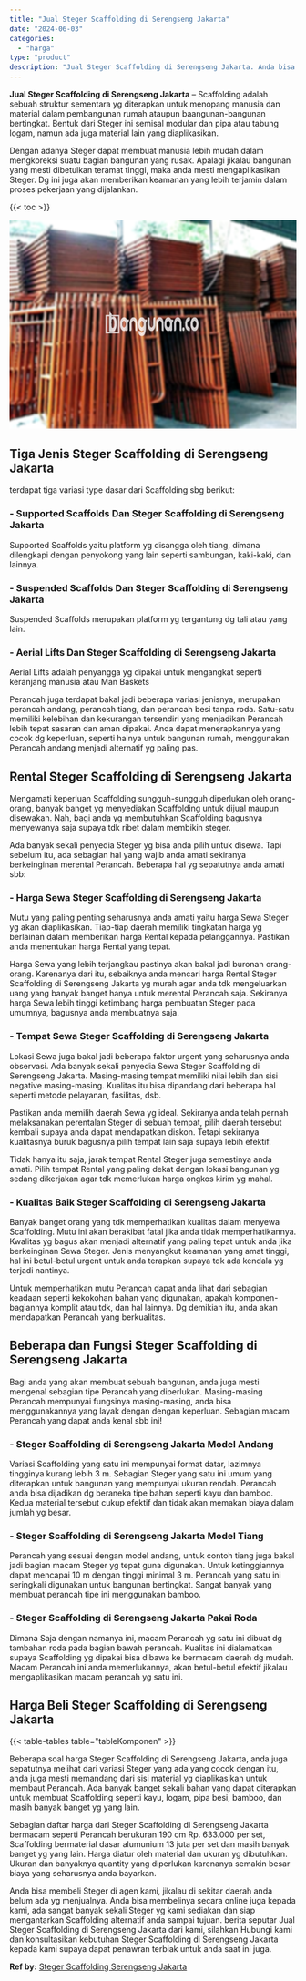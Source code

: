 ```yaml
---
title: "Jual Steger Scaffolding di Serengseng Jakarta"
date: "2024-06-03"
categories: 
  - "harga"
type: "product"
description: "Jual Steger Scaffolding di Serengseng Jakarta. Anda bisa membeli Steger di agen kami, jikalau di sekitar daerah anda belum ada yg menjualnya. Anda bisa membe..."
---
```


**Jual Steger Scaffolding di Serengseng Jakarta** – Scaffolding adalah sebuah struktur sementara yg diterapkan untuk menopang manusia dan material dalam pembangunan rumah ataupun baangunan-bangunan bertingkat. Bentuk dari Steger ini semisal modular dan pipa atau tabung logam, namun ada juga material lain yang diaplikasikan.

Dengan adanya Steger dapat membuat manusia lebih mudah dalam mengkoreksi suatu bagian bangunan yang rusak. Apalagi jikalau bangunan yang mesti dibetulkan teramat tinggi, maka anda mesti mengaplikasikan Steger. Dg ini juga akan memberikan keamanan yang lebih terjamin dalam proses pekerjaan yang dijalankan.

{{< toc >}}

![Jual Steger Scaffolding di Serengseng Jakarta](/images/sewa-scaffolding-steger-13.png)

## Tiga Jenis Steger Scaffolding di Serengseng Jakarta

terdapat tiga variasi type dasar dari Scaffolding sbg berikut:

### \- Supported Scaffolds Dan Steger Scaffolding di Serengseng Jakarta

Supported Scaffolds yaitu platform yg disangga oleh tiang, dimana dilengkapi dengan penyokong yang lain seperti sambungan, kaki-kaki, dan lainnya.

### \- Suspended Scaffolds Dan Steger Scaffolding di Serengseng Jakarta

Suspended Scaffolds merupakan platform yg tergantung dg tali atau yang lain.

### \- Aerial Lifts Dan Steger Scaffolding di Serengseng Jakarta

Aerial Lifts adalah penyangga yg dipakai untuk mengangkat seperti keranjang manusia atau Man Baskets

Perancah juga terdapat bakal jadi beberapa variasi jenisnya, merupakan perancah andang, perancah tiang, dan perancah besi tanpa roda. Satu-satu memiliki kelebihan dan kekurangan tersendiri yang menjadikan Perancah lebih tepat sasaran dan aman dipakai. Anda dapat menerapkannya yang cocok dg keperluan, seperti halnya untuk bangunan rumah, menggunakan Perancah andang menjadi alternatif yg paling pas.

## Rental Steger Scaffolding di Serengseng Jakarta

Mengamati keperluan Scaffolding sungguh-sungguh diperlukan oleh orang-orang, banyak banget yg menyediakan Scaffolding untuk dijual maupun disewakan. Nah, bagi anda yg membutuhkan Scaffolding bagusnya menyewanya saja supaya tdk ribet dalam membikin steger.

Ada banyak sekali penyedia Steger yg bisa anda pilih untuk disewa. Tapi sebelum itu, ada sebagian hal yang wajib anda amati sekiranya berkeinginan merental Perancah. Beberapa hal yg sepatutnya anda amati sbb:

### \- Harga Sewa Steger Scaffolding di Serengseng Jakarta

Mutu yang paling penting seharusnya anda amati yaitu harga Sewa Steger yg akan diaplikasikan. Tiap-tiap daerah memiliki tingkatan harga yg berlainan dalam memberikan harga Rental kepada pelanggannya. Pastikan anda menentukan harga Rental yang tepat.

Harga Sewa yang lebih terjangkau pastinya akan bakal jadi buronan orang-orang. Karenanya dari itu, sebaiknya anda mencari harga Rental Steger Scaffolding di Serengseng Jakarta yg murah agar anda tdk mengeluarkan uang yang banyak banget hanya untuk merental Perancah saja. Sekiranya harga Sewa lebih tinggi ketimbang harga pembuatan Steger pada umumnya, bagusnya anda membuatnya saja.

### \- Tempat Sewa Steger Scaffolding di Serengseng Jakarta

Lokasi Sewa juga bakal jadi beberapa faktor urgent yang seharusnya anda observasi. Ada banyak sekali penyedia Sewa Steger Scaffolding di Serengseng Jakarta. Masing-masing tempat memiliki nilai lebih dan sisi negative masing-masing. Kualitas itu bisa dipandang dari beberapa hal seperti metode pelayanan, fasilitas, dsb.

Pastikan anda memilih daerah Sewa yg ideal. Sekiranya anda telah pernah melaksanakan perentalan Steger di sebuah tempat, pilih daerah tersebut kembali supaya anda dapat mendapatkan diskon. Tetapi sekiranya kualitasnya buruk bagusnya pilih tempat lain saja supaya lebih efektif.

Tidak hanya itu saja, jarak tempat Rental Steger juga semestinya anda amati. Pilih tempat Rental yang paling dekat dengan lokasi bangunan yg sedang dikerjakan agar tdk memerlukan harga ongkos kirim yg mahal.

### \- Kualitas Baik Steger Scaffolding di Serengseng Jakarta

Banyak banget orang yang tdk memperhatikan kualitas dalam menyewa Scaffolding. Mutu ini akan berakibat fatal jika anda tidak memperhatikannya. Kwalitas yg bagus akan menjadi alternatif yang paling tepat untuk anda jika berkeinginan Sewa Steger. Jenis menyangkut keamanan yang amat tinggi, hal ini betul-betul urgent untuk anda terapkan supaya tdk ada kendala yg terjadi nantinya.

Untuk memperhatikan mutu Perancah dapat anda lihat dari sebagian keadaan seperti kekokohan bahan yang digunakan, apakah komponen-bagiannya komplit atau tdk, dan hal lainnya. Dg demikian itu, anda akan mendapatkan Perancah yang berkualitas.

## Beberapa dan Fungsi Steger Scaffolding di Serengseng Jakarta

Bagi anda yang akan membuat sebuah bangunan, anda juga mesti mengenal sebagian tipe Perancah yang diperlukan. Masing-masing Perancah mempunyai fungsinya masing-masing, anda bisa menggunakannya yang layak dengan dengan keperluan. Sebagian macam Perancah yang dapat anda kenal sbb ini!

### \- Steger Scaffolding di Serengseng Jakarta Model Andang

Variasi Scaffolding yang satu ini mempunyai format datar, lazimnya tingginya kurang lebih 3 m. Sebagian Steger yang satu ini umum yang diterapkan untuk bangunan yang mempunyai ukuran rendah. Perancah anda bisa dijadikan dg beraneka tipe bahan seperti kayu dan bamboo. Kedua material tersebut cukup efektif dan tidak akan memakan biaya dalam jumlah yg besar.

### \- Steger Scaffolding di Serengseng Jakarta Model Tiang

Perancah yang sesuai dengan model andang, untuk contoh tiang juga bakal jadi bagian macam Steger yg tepat guna digunakan. Untuk ketinggiannya dapat mencapai 10 m dengan tinggi minimal 3 m. Perancah yang satu ini seringkali digunakan untuk bangunan bertingkat. Sangat banyak yang membuat perancah tipe ini menggunakan bamboo.

### \- Steger Scaffolding di Serengseng Jakarta Pakai Roda

Dimana Saja dengan namanya ini, macam Perancah yg satu ini dibuat dg tambahan roda pada bagian bawah perancah. Kualitas ini dialamatkan supaya Scaffolding yg dipakai bisa dibawa ke bermacam daerah dg mudah. Macam Perancah ini anda memerlukannya, akan betul-betul efektif jikalau mengaplikasikan macam perancah yg satu ini.

## Harga Beli Steger Scaffolding di Serengseng Jakarta

{{< table-tables table="tableKomponen" >}}

Beberapa soal harga Steger Scaffolding di Serengseng Jakarta, anda juga sepatutnya melihat dari variasi Steger yang ada yang cocok dengan itu, anda juga mesti memandang dari sisi material yg diaplikasikan untuk membaut Perancah. Ada banyak banget sekali bahan yang dapat diterapkan untuk membuat Scaffolding seperti kayu, logam, pipa besi, bamboo, dan masih banyak banget yg yang lain.

Sebagian daftar harga dari Steger Scaffolding di Serengseng Jakarta bermacam seperti Perancah berukuran 190 cm Rp. 633.000 per set, Scaffolding bermaterial dasar alumunium 13 juta per set dan masih banyak banget yg yang lain. Harga diatur oleh material dan ukuran yg dibutuhkan. Ukuran dan banyaknya quantity yang diperlukan karenanya semakin besar biaya yang seharusnya anda bayarkan.

Anda bisa membeli Steger di agen kami, jikalau di sekitar daerah anda belum ada yg menjualnya. Anda bisa membelinya secara online juga kepada kami, ada sangat banyak sekali Steger yg kami sediakan dan siap mengantarkan Scaffolding alternatif anda sampai tujuan. berita seputar Jual Steger Scaffolding di Serengseng Jakarta dari kami, silahkan Hubungi kami dan konsultasikan kebutuhan Steger Scaffolding di Serengseng Jakarta kepada kami supaya dapat penawran terbiak untuk anda saat ini juga.

**Ref by:** [Steger Scaffolding Serengseng Jakarta](https://id.wikipedia.org/wiki/Steger)
